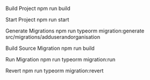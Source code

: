 Build Project
npm run build

Start Project
npm run start


Generate Migrations
npm run typeorm migration:generate  src/migrations/adduserandorganisation

Build Source Migration
npm run build

Run Migration
npm run typeorm migration:run

Revert 
npm run typeorm migration:revert